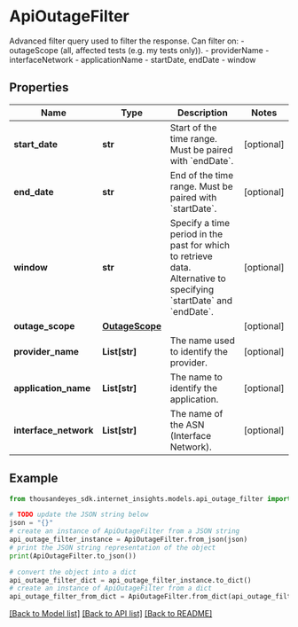 # ApiOutageFilter

Advanced filter query used to filter the response. Can filter on: - outageScope (all, affected tests (e.g. my tests only)). - providerName - interfaceNetwork - applicationName - startDate, endDate - window

## Properties

Name | Type | Description | Notes
------------ | ------------- | ------------- | -------------
**start_date** | **str** | Start of the time range. Must be paired with &#x60;endDate&#x60;. | [optional] 
**end_date** | **str** | End of the time range. Must be paired with &#x60;startDate&#x60;. | [optional] 
**window** | **str** | Specify a time period in the past for which to retrieve data. Alternative to specifying &#x60;startDate&#x60; and &#x60;endDate&#x60;. | [optional] 
**outage_scope** | [**OutageScope**](OutageScope.md) |  | [optional] 
**provider_name** | **List[str]** | The name used to identify the provider. | [optional] 
**application_name** | **List[str]** | The name to identify the application. | [optional] 
**interface_network** | **List[str]** | The name of the ASN (Interface Network). | [optional] 

## Example

```python
from thousandeyes_sdk.internet_insights.models.api_outage_filter import ApiOutageFilter

# TODO update the JSON string below
json = "{}"
# create an instance of ApiOutageFilter from a JSON string
api_outage_filter_instance = ApiOutageFilter.from_json(json)
# print the JSON string representation of the object
print(ApiOutageFilter.to_json())

# convert the object into a dict
api_outage_filter_dict = api_outage_filter_instance.to_dict()
# create an instance of ApiOutageFilter from a dict
api_outage_filter_from_dict = ApiOutageFilter.from_dict(api_outage_filter_dict)
```
[[Back to Model list]](../README.md#documentation-for-models) [[Back to API list]](../README.md#documentation-for-api-endpoints) [[Back to README]](../README.md)


